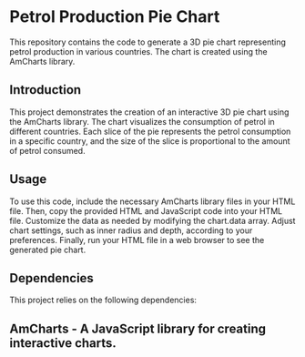 # Petrol Production Pie Chart

This repository contains the code to generate a 3D pie chart representing petrol production in various countries. The chart is created using the AmCharts library.

## Introduction
 This project demonstrates the creation of an interactive 3D pie chart using the AmCharts library. The chart visualizes the consumption of petrol in different countries. Each slice of the pie represents the petrol consumption in a specific country, and the size of the slice is proportional to the amount of petrol consumed.

## Usage
To use this code, include the necessary AmCharts library files in your HTML file. Then, copy the provided HTML and JavaScript code into your HTML file. Customize the data as needed by modifying the chart.data array. Adjust chart settings, such as inner radius and depth, according to your preferences. Finally, run your HTML file in a web browser to see the generated pie chart.

## Dependencies
This project relies on the following dependencies:

## AmCharts - A JavaScript library for creating interactive charts.

